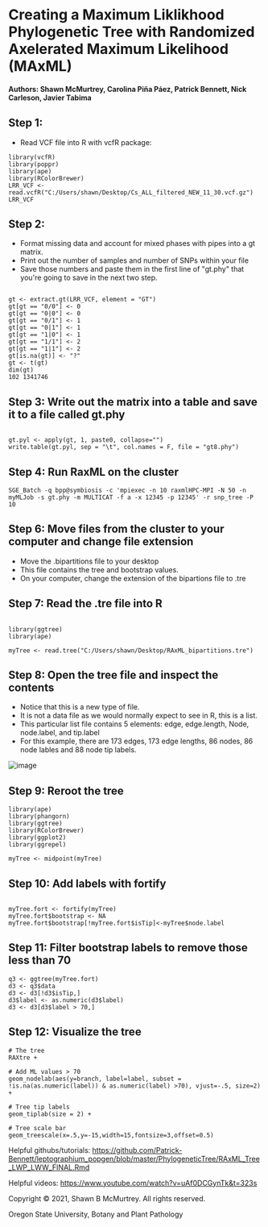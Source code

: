# Creating a Maximum Liklikhood Phylogenetic Tree with Randomized Axelerated Maximum Likelihood (MAxML)

#### Authors: Shawn McMurtrey, Carolina Piña Páez, Patrick Bennett, Nick Carleson, Javier Tabima

## Step 1:
- Read VCF file into R with vcfR package:

```{r}
library(vcfR)
library(poppr)
library(ape)
library(RColorBrewer)
LRR_VCF <- read.vcfR("C:/Users/shawn/Desktop/Cs_ALL_filtered_NEW_11_30.vcf.gz")
LRR_VCF

```

## Step 2: 
- Format missing data and account for mixed phases with pipes into a gt matrix.
- Print out the number of samples and number of SNPs within your file
- Save those numbers and paste them in the first line of "gt.phy" that you're going to save in the next two step.

```{r}

gt <- extract.gt(LRR_VCF, element = "GT")
gt[gt == "0/0"] <- 0
gt[gt == "0|0"] <- 0
gt[gt == "0/1"] <- 1
gt[gt == "0|1"] <- 1
gt[gt == "1|0"] <- 1
gt[gt == "1/1"] <- 2
gt[gt == "1|1"] <- 2
gt[is.na(gt)] <- "?"
gt <- t(gt)
dim(gt)
102 1341746

```

## Step 3: Write out the matrix into a table and save it to a file called gt.phy

```{r}

gt.pyl <- apply(gt, 1, paste0, collapse="")
write.table(gt.pyl, sep = "\t", col.names = F, file = "gt8.phy")

```

## Step 4: Run RaxML on the cluster

```
SGE_Batch -q bpp@symbiosis -c 'mpiexec -n 10 raxmlHPC-MPI -N 50 -n myMLJob -s gt.phy -m MULTICAT -f a -x 12345 -p 12345' -r snp_tree -P 10

```

## Step 6: Move files from the cluster to your computer and change file extension

- Move the .bipartitions file to your desktop
- This file contains the tree and bootstrap values.
- On your computer, change the extension of the bipartions file to .tre


## Step 7: Read the .tre file into R

```{r}

library(ggtree)
library(ape)

myTree <- read.tree("C:/Users/shawn/Desktop/RAxML_bipartitions.tre")

```

## Step 8: Open the tree file and inspect the contents

- Notice that this is a new type of file.
- It is not a data file as we would normally expect to see in R, this is a list.
- This particular list file contains 5 elements: edge, edge.length, Node, node.label, and tip.label
- For this example, there are 173 edges, 173 edge lengths, 86 nodes, 86 node lables and 88 node tip labels. 

![image](https://user-images.githubusercontent.com/49656044/144702891-56af2f7d-30b4-4dbe-ab1e-b5da1a2f931d.png)


## Step 9: Reroot the tree

```{r, message=FALSE}
library(ape)
library(phangorn)
library(ggtree)
library(RColorBrewer)
library(ggplot2)
library(ggrepel)

myTree <- midpoint(myTree)

```

## Step 10: Add labels with fortify

```{r}

myTree.fort <- fortify(myTree)
myTree.fort$bootstrap <- NA
myTree.fort$bootstrap[!myTree.fort$isTip]<-myTree$node.label

```


## Step 11: Filter bootstrap labels to remove those less than 70

```{r}
q3 <- ggtree(myTree.fort)
d3 <- q3$data
d3 <- d3[!d3$isTip,]
d3$label <- as.numeric(d3$label)
d3 <- d3[d3$label > 70,]
```


## Step 12: Visualize the tree

```{r}
# The tree
RAXtre +

# Add ML values > 70  
geom_nodelab(aes(y=branch, label=label, subset =   !is.na(as.numeric(label)) & as.numeric(label) >70), vjust=-.5, size=2) +
  
# Tree tip labels
geom_tiplab(size = 2) +
  
# Tree scale bar
geom_treescale(x=.5,y=-15,width=15,fontsize=3,offset=0.5)
```





Helpful githubs/tutorials:
https://github.com/Patrick-Bennett/leptographium_popgen/blob/master/PhylogeneticTree/RAxML_Tree_LWP_LWW_FINAL.Rmd

Helpful videos:
https://www.youtube.com/watch?v=uAf0DCGynTk&t=323s



Copyright © 2021, Shawn B McMurtrey. All rights reserved.

Oregon State University, Botany and Plant Pathology
